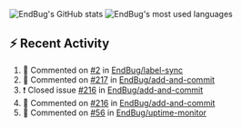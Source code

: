 ![EndBug's GitHub stats](https://github-readme-stats.vercel.app/api?username=endbug&show_icons=true&theme=dark)
![EndBug's most used languages](https://github-readme-stats.vercel.app/api/top-langs/?username=endbug&layout=compact&theme=dark)

## ⚡ Recent Activity

<!--START_SECTION:activity-->
1. 💬 Commented on [#2](https://github.com//EndBug/label-sync/issues/2) in [EndBug/label-sync](https://github.com//EndBug/label-sync)
2. 💬 Commented on [#217](https://github.com//EndBug/add-and-commit/issues/217) in [EndBug/add-and-commit](https://github.com//EndBug/add-and-commit)
3. ❗️ Closed issue [#216](https://github.com//EndBug/add-and-commit/issues/216) in [EndBug/add-and-commit](https://github.com//EndBug/add-and-commit)
4. 💬 Commented on [#216](https://github.com//EndBug/add-and-commit/issues/216) in [EndBug/add-and-commit](https://github.com//EndBug/add-and-commit)
5. 💬 Commented on [#56](https://github.com//EndBug/uptime-monitor/issues/56) in [EndBug/uptime-monitor](https://github.com//EndBug/uptime-monitor)
<!--END_SECTION:activity-->
